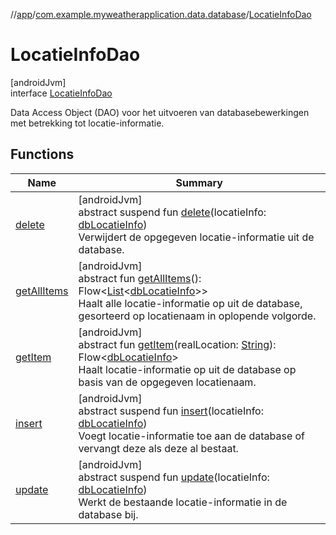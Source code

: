 //[app](../../../index.md)/[com.example.myweatherapplication.data.database](../index.md)/[LocatieInfoDao](index.md)

# LocatieInfoDao

[androidJvm]\
interface [LocatieInfoDao](index.md)

Data Access Object (DAO) voor het uitvoeren van databasebewerkingen met betrekking tot locatie-informatie.

## Functions

| Name | Summary |
|---|---|
| [delete](delete.md) | [androidJvm]<br>abstract suspend fun [delete](delete.md)(locatieInfo: [dbLocatieInfo](../db-locatie-info/index.md))<br>Verwijdert de opgegeven locatie-informatie uit de database. |
| [getAllItems](get-all-items.md) | [androidJvm]<br>abstract fun [getAllItems](get-all-items.md)(): Flow&lt;[List](https://kotlinlang.org/api/latest/jvm/stdlib/kotlin.collections/-list/index.html)&lt;[dbLocatieInfo](../db-locatie-info/index.md)&gt;&gt;<br>Haalt alle locatie-informatie op uit de database, gesorteerd op locatienaam in oplopende volgorde. |
| [getItem](get-item.md) | [androidJvm]<br>abstract fun [getItem](get-item.md)(realLocation: [String](https://kotlinlang.org/api/latest/jvm/stdlib/kotlin/-string/index.html)): Flow&lt;[dbLocatieInfo](../db-locatie-info/index.md)&gt;<br>Haalt locatie-informatie op uit de database op basis van de opgegeven locatienaam. |
| [insert](insert.md) | [androidJvm]<br>abstract suspend fun [insert](insert.md)(locatieInfo: [dbLocatieInfo](../db-locatie-info/index.md))<br>Voegt locatie-informatie toe aan de database of vervangt deze als deze al bestaat. |
| [update](update.md) | [androidJvm]<br>abstract suspend fun [update](update.md)(locatieInfo: [dbLocatieInfo](../db-locatie-info/index.md))<br>Werkt de bestaande locatie-informatie in de database bij. |
